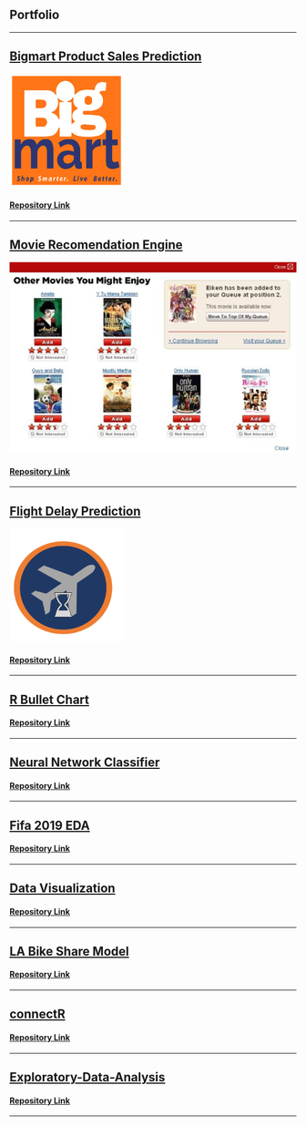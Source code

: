## Portfolio

---

## [Bigmart Product Sales Prediction](https://anirbanpaldsc.github.io/Bigmart-Product-Sales-Prediction/)

<img src="images/BigMart.jpg" data-canonical-src="Images/BigMart.jpg" width="200" height="200" />

#### [Repository Link](https://github.com/anirbanpalDSC/Bigmart-Product-Sales-Prediction)
---
## [Movie Recomendation Engine](https://anirbanpaldsc.github.io/Movie-Recommendation-Engine/)

![Movie](images/Movie.jpg)

#### [Repository Link](https://github.com/anirbanpalDSC/Movie-Recommendation-Engine)
---
## [Flight Delay Prediction](https://anirbanpaldsc.github.io/Flight-Delay-Prediction/)

<img src="images/Flight delay.png" data-canonical-src="images/Flight delay.png" width="200" height="200" />

#### [Repository Link](https://github.com/anirbanpalDSC/Flight-Delay-Prediction)
---
## [R Bullet Chart](https://anirbanpaldsc.github.io/R-Bullet-Chart-using-ggplot/)

#### [Repository Link](https://github.com/anirbanpalDSC/R-Bullet-Chart-using-ggplot)
---
## [Neural Network Classifier](https://anirbanpaldsc.github.io/Neural-Network-Classifier/)

#### [Repository Link](https://github.com/anirbanpalDSC/Neural-Network-Classifier/)
---
## [Fifa 2019 EDA](https://anirbanpaldsc.github.io/Fifa-2019-EDA/)

#### [Repository Link](https://github.com/anirbanpalDSC/Fifa-2019-EDA/)
---
## [Data Visualization](https://anirbanpaldsc.github.io/Data-Visualizations/)

#### [Repository Link](https://github.com/anirbanpalDSC/Data-Visualizations/)
---
## [LA Bike Share Model](https://anirbanpaldsc.github.io/LA-Bike-Share-Predictive-Model-DSC630/)

#### [Repository Link](https://github.com/anirbanpalDSC/LA-Bike-Share-Predictive-Model-DSC630/)
---
## [connectR](https://anirbanpaldsc.github.io/connectR/)

#### [Repository Link](https://github.com/anirbanpalDSC/connectR/)
---
## [Exploratory-Data-Analysis](https://anirbanpaldsc.github.io/Exploratory-Data-Analysis-DSC530/)

#### [Repository Link](https://github.com/anirbanpalDSC/Exploratory-Data-Analysis-DSC530/)

---
<!-- Remove above link if you don't want to attibute -->
